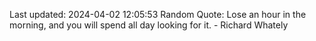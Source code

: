 Last updated: 2024-04-02 12:05:53
Random Quote: Lose an hour in the morning, and you will spend all day looking for it. - Richard Whately